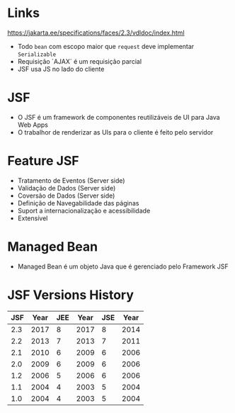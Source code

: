 # Links
https://jakarta.ee/specifications/faces/2.3/vdldoc/index.html

- Todo `bean` com escopo maior que `request` deve implementar `Serializable`
- Requisição ´AJAX´ é um requisição parcial
- JSF usa JS no lado do cliente

# JSF
- O JSF é um framework de componentes reutilizáveis de UI para Java Web Apps
- O trabalhor de renderizar as UIs para o cliente é feito pelo servidor

# Feature JSF
-  Tratamento de Eventos (Server side)
-  Validação de Dados (Server side)
-  Coversão de Dados (Server side)
-  Definição de Navegabilidade das páginas
-  Suport a internacionalização e acessibilidade
-  Extensível

# Managed Bean
- Managed Bean é um objeto Java que é gerenciado pelo Framework JSF

# JSF Versions History
| JSF | Year | JEE | Year | JSE | Year |
| --- | ---- | --- | ---- | --- | ---- |
| 2.3 | 2017 |  8  | 2017 |  8  | 2014 |
| 2.2 | 2013 |  7  | 2013 |  7  | 2011 |
| 2.1 | 2010 |  6  | 2009 |  6  | 2006 |
| 2.0 | 2009 |  6  | 2009 |  6  | 2006 |
| 1.2 | 2006 |  5  | 2006 |  6  | 2006 |
| 1.1 | 2004 |  4  | 2003 |  5  | 2004 |
| 1.0 | 2004 |  4  | 2003 |  5  | 2004 |




    
